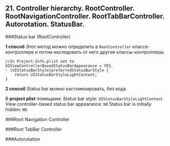 
## 21. Controller hierarchy. RootController. RootNavigationController. RootTabBarController. Autorotation. StatusBar.

###Status bar (RootController)

**1 способ**
Этот метод можно определить в `RootController` классе-контроллере и потом наследовать от него другие классы-контроллеры.
```objc
//In Project-Info.plist set to UIViewControllerBasedStatusBarAppearance = YES.
- (UIStatusBarStyle)preferredStatusBarStyle {
    return UIStatusBarStyleLightContent;
}
```

**2 способ**
Status bar можно кастомизировать, без кода.

В **project plist** помещаем:
Status bar style: `UIStatusBarStyleLightContent`
View controller-based status bar appearance: `NO`
Status bar is initially hidden: `NO`

###Root Navigation Controller


###Root TabBar Controller


###Autorotation










